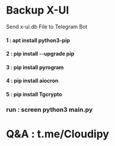 # Backup X-UI
 Send x-ui.db File to Telegram Bot <br>
 
 

<h4>1 : apt install python3-pip<h4>

<h4>2 : pip install --upgrade pip<h4>

<h4>3 : pip install pyrogram<h4>
<h4>4 : pip install aiocron<h4>
<h4>5 : pip install Tgcrypto<h4>

 
<h3>run : screen python3 main.py</h3>




# Q&A : t.me/Cloudipy
